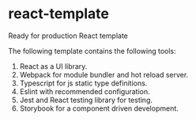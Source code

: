 # react-template
Ready for production React template

The following template contains the following tools:
1. React as a UI library.
2. Webpack for module bundler and hot reload server.
3. Typescript for js static type definitions.
4. Eslint with recommended configuration.
5. Jest and React testing library for testing.
6. Storybook for a component driven development.
